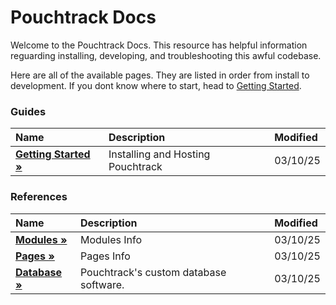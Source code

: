 # Pouchtrack Docs

Welcome to the Pouchtrack Docs. This resource has helpful information reguarding installing, developing, and troubleshooting this awful codebase.

Here are all of the available pages. They are listed in order from install to development. If you dont know where to start, head to [Getting Started](gettingstarted.md).

### Guides

| Name | Description | Modified |
| :---------- | :---------- | :--------|
| **[Getting Started »](guides/gettingstarted.md)** | Installing and Hosting Pouchtrack | 03/10/25 |

### References 
| Name | Description | Modified |
| :---------- | :---------- | :--------|
| **[Modules »](references/modules.md)** | Modules Info | 03/10/25 |
| **[Pages »](references/pages.md)** | Pages Info | 03/10/25 |
| **[Database »](references/database.md)** | Pouchtrack's custom database software. | 03/10/25 |
